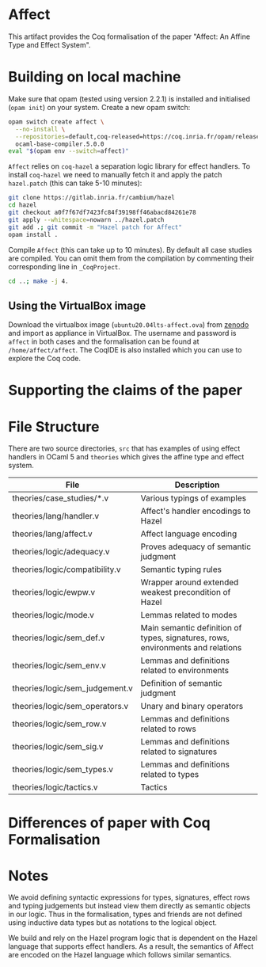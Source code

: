 # Affect

This artifact provides the Coq formalisation of the paper "Affect: An Affine Type and Effect System".

# Building on local machine

Make sure that opam (tested using version 2.2.1) is installed and initialised (`opam init`) on your system.
Create a new opam switch:
```bash
opam switch create affect \
  --no-install \
  --repositories=default,coq-released=https://coq.inria.fr/opam/released,iris-dev=git+https://gitlab.mpi-sws.org/iris/opam.git \
  ocaml-base-compiler.5.0.0
eval "$(opam env --switch=affect)"
```

`Affect` relies on `coq-hazel` a separation logic library for effect handlers. 
To install `coq-hazel` we need to manually fetch it and apply the patch `hazel.patch` (this can take 5-10 minutes):
```bash
git clone https://gitlab.inria.fr/cambium/hazel
cd hazel
git checkout a0f7f67df7423fc84f39198ff46abacd84261e78
git apply --whitespace=nowarn ../hazel.patch
git add .; git commit -m "Hazel patch for Affect"
opam install . 
```

Compile `Affect` (this can take up to 10 minutes).
By default all case studies are compiled. 
You can omit them from the compilation by commenting their corresponding line in `_CoqProject`.
```bash
cd ..; make -j 4.
```

## Using the VirtualBox image

Download the virtualbox image (`ubuntu20.04lts-affect.ova`) from [zenodo][1] and import as appliance in VirtualBox. 
The username and password is `affect` in both cases and the formalisation can be found at `/home/affect/affect`. 
The CoqIDE is also installed which you can use to explore the Coq code.

# Supporting the claims of the paper



# File Structure

There are two source directories, `src` that has examples of using effect handlers
in OCaml 5 and `theories` which gives the affine type and effect system.

| File                              | Description
| --------------------------------- | -------------------------------------------------------------------------------------
| theories/case_studies/*.v         |  Various typings of examples
| theories/lang/handler.v           |  Affect's handler encodings to Hazel
| theories/lang/affect.v            |  Affect language encoding
| theories/logic/adequacy.v         |  Proves adequacy of semantic judgment
| theories/logic/compatibility.v    |  Semantic typing rules
| theories/logic/ewpw.v             |  Wrapper around extended weakest precondition of Hazel
| theories/logic/mode.v             |  Lemmas related to modes
| theories/logic/sem_def.v          |  Main semantic definition of types, signatures, rows, environments and relations
| theories/logic/sem_env.v          |  Lemmas and definitions related to environments
| theories/logic/sem_judgement.v    |  Definition of semantic judgment
| theories/logic/sem_operators.v    |  Unary and binary operators
| theories/logic/sem_row.v          |  Lemmas and definitions related to rows
| theories/logic/sem_sig.v          |  Lemmas and definitions related to signatures
| theories/logic/sem_types.v        |  Lemmas and definitions related to types
| theories/logic/tactics.v          |  Tactics

# Differences of paper with Coq Formalisation

# Notes

We avoid defining syntactic expressions for types, signatures, effect rows and typing judgements but instead view them directly as semantic objects in our logic.
Thus in the formalisation, types and friends are not defined using inductive data types but as notations to the logical object.

We build and rely on the Hazel program logic that is dependent on the Hazel language that supports effect handlers.
As a result, the semantics of Affect are encoded on the Hazel language which follows similar semantics.

[1]: https://zenodo.org/uploads/13907548
